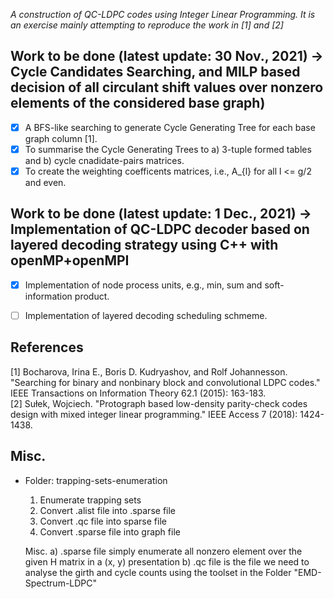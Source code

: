
*A construction of QC-LDPC codes using Integer Linear Programming. It is an exercise mainly attempting to reproduce the work in [1] and [2]*

## Work to be done (latest update: 30 Nov., 2021) -> Cycle Candidates Searching, and MILP based decision of all circulant shift values over nonzero elements of the considered base graph)  
- [x] A BFS-like searching to generate Cycle Generating Tree for each base graph column [1].
- [x] To summarise the Cycle Generating Trees to a) 3-tuple formed tables and b) cycle cnadidate-pairs matrices.
- [x] To create the weighting coefficents matrices, i.e., A_{l} for all l <= g/2 and even. 

## Work to be done (latest update: 1 Dec., 2021) -> Implementation of QC-LDPC decoder based on layered decoding strategy using C++ with openMP+openMPI
- [x] Implementation of node process units, e.g., min, sum and soft-information product.
- [ ] Implementation of layered decoding scheduling schmeme.


## References
[1] Bocharova, Irina E., Boris D. Kudryashov, and Rolf Johannesson. "Searching for binary and nonbinary block and convolutional LDPC codes." IEEE Transactions on Information Theory 62.1 (2015): 163-183.\
[2] Sułek, Wojciech. "Protograph based low-density parity-check codes design with mixed integer linear programming." IEEE Access 7 (2018): 1424-1438.

## Misc.
* Folder: trapping-sets-enumeration
	1) Enumerate trapping sets
	2) Convert .alist file into .sparse file
	3) Convert .qc file into sparse file
	4) Convert .sparse file into graph file

	Misc.
		a) .sparse file simply enumerate all nonzero element over the given H matrix in a (x, y) presentation
		b) .qc file is the file we need to analyse the girth and cycle counts using the toolset in the Folder "EMD-Spectrum-LDPC"
